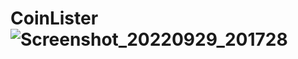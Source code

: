 # CoinLister![Screenshot_20220929_201728](https://user-images.githubusercontent.com/100990972/193234402-215da16c-8632-4325-a320-be28e92f5e39.png)
<div
![Screenshot_20220929_201720](https://user-images.githubusercontent.com/100990972/193234671-c116d7cb-696a-43ff-b987-ee4ca5ef97bb.png)
![Screenshot_20220929_201728](https://user-images.githubusercontent.com/100990972/193234676-d6fd304a-b8f1-43c4-8e1c-77ea3540b20f.png)
![Screenshot_20220929_201645](https://user-images.githubusercontent.com/100990972/193234680-333fb793-c51c-420d-a7f6-328f95b3000e.png)
